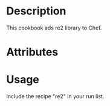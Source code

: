 Description
===========

This cookbook ads re2 library to Chef.

Attributes
==========

Usage
=====

Include the recipe "re2" in your run list.
